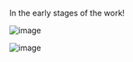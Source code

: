 In the early stages of the work!

![image](https://github.com/user-attachments/assets/71dbb1ed-e26f-4d40-9b31-d6950e4b75aa)

![image](https://github.com/user-attachments/assets/b60edce9-652d-4865-9034-d0f7ae5d57b1)

